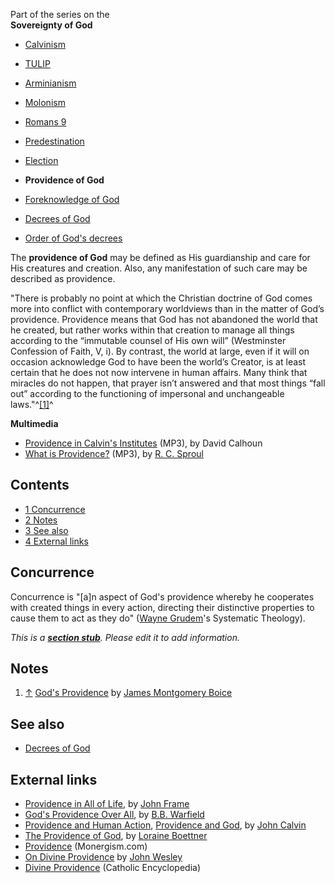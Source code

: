Part of the series on the  
**Sovereignty of God**
-   [Calvinism](Calvinism "Calvinism")
-   [TULIP](TULIP "TULIP")
-   [Arminianism](Arminianism "Arminianism")
-   [Molonism](Molonism "Molonism")
-   [Romans 9](Romans_9 "Romans 9")
-   [Predestination](Predestination "Predestination")
-   [Election](Election "Election")
-   **Providence of God**

-   [Foreknowledge of God](Foreknowledge_of_God "Foreknowledge of God")
-   [Decrees of God](Decrees_of_God "Decrees of God")
-   [Order of God's decrees](Order_of_God's_decrees "Order of God's decrees")

The **providence of God** may be defined as His guardianship and
care for His creatures and creation. Also, any manifestation of
such care may be described as providence.

"There is probably no point at which the Christian doctrine of God
comes more into conflict with contemporary worldviews than in the
matter of God’s providence. Providence means that God has not
abandoned the world that he created, but rather works within that
creation to manage all things according to the “immutable counsel
of His own will” (Westminster Confession of Faith, V, i). By
contrast, the world at large, even if it will on occasion
acknowledge God to have been the world’s Creator, is at least
certain that he does not now intervene in human affairs. Many think
that miracles do not happen, that prayer isn’t answered and that
most things “fall out” according to the functioning of impersonal
and unchangeable laws."^[[1]](#note-0)^


**Multimedia**

-   [Providence in Calvin's Institutes](http://covenantseminary.inmotionhosting.com/CH523_Lecture_06.mp3)
    (MP3), by David Calhoun
-   [What is Providence?](http://broadcast.ligonier.org/podcast-media/rym20080811.mp3)
    (MP3), by [R. C. Sproul](R._C._Sproul "R. C. Sproul")

## Contents

-   [1 Concurrence](#Concurrence)
-   [2 Notes](#Notes)
-   [3 See also](#See_also)
-   [4 External links](#External_links)

## Concurrence

Concurrence is "[a]n aspect of God's providence whereby he
cooperates with created things in every action, directing their
distinctive properties to cause them to act as they do"
([Wayne Grudem](Wayne_Grudem "Wayne Grudem")'s Systematic
Theology).

*This is a **[section stub](http://www.theopedia.com/Category:Theopedia_sectionstubs "Category:Theopedia sectionstubs")**. Please edit it to add information.*
## Notes

1.  [↑](#ref-0)
    [God's Providence](http://www.the-highway.com/providence_Boice.html)
    by
    [James Montgomery Boice](James_Montgomery_Boice "James Montgomery Boice")

## See also

-   [Decrees of God](Decrees_of_God "Decrees of God")

## External links

-   [Providence in All of Life](http://www.frame-poythress.org/frame_articles/Providence.htm),
    by [John Frame](John_Frame "John Frame")
-   [God's Providence Over All](http://incolor.inetnebr.com/stuart/providence.htm),
    by [B.B. Warfield](B.B._Warfield "B.B. Warfield")
-   [Providence and Human Action](http://graciouscall.org/books-calvin-calcom-calcomvi1.shtml),
    [Providence and God](http://graciouscall.org/books-calvin-calcom-calcomvi2.shtml),
    by [John Calvin](John_Calvin "John Calvin")
-   [The Providence of God](http://www.mbrem.com/calvinism/bchapt5.htm),
    by [Loraine Boettner](Loraine_Boettner "Loraine Boettner")
-   [Providence](http://www.monergism.com/directory/link_category/Providence-of-God/)
    (Monergism.com)
-   [On Divine Providence](http://gbgm-umc.org/umhistory/wesley/sermons/serm-067.stm)
    by [John Wesley](John_Wesley "John Wesley")
-   [Divine Providence](http://www.newadvent.org/cathen/12510a.htm)
    (Catholic Encyclopedia)



